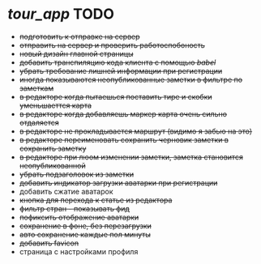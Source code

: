 # **_tour_app_ TODO**

* ~~подготовить к отправке на сервер~~
* ~~отправить на сервер и проверить работоспобоность~~
* ~~новый дизайн главной страницы~~
* ~~добавить транспиляцию кода клиента с помощью _babel_~~
* ~~убрать требование лишней информации при регистрации~~
* ~~иногда показываются неопубликованные заметки в фильтре по заметкам~~
* ~~в редакторе когда пытаешься поставить тире и скобки уменьшаеттся карта~~
* ~~в редакторе когда добавляешь маркер карта очень сильно отдаляется~~
* ~~в редакторе не прокладывается маршрут (видимо я забью на это)~~
* ~~в редакторе переименовать сохранить черновик заметки в сохранить заметку~~
* ~~в редакторе при люом изменении заметки, заметка становится неопубликованной~~
* ~~убрать подзаголовок из заметки~~
* ~~добавить индикатор загрузки аватарки при регистрации~~
* добавить сжатие аватарок
* ~~кнопка для перехода к статье из редактора~~
* ~~фильтр стран - показывать фид~~
* ~~пофиксить отображение аватарки~~
* ~~сохранение в фоне, без перезагрузки~~
* ~~авто сохранение каждые пол минуты~~
* ~~добавить favicon~~
* страница с настройками профиля
